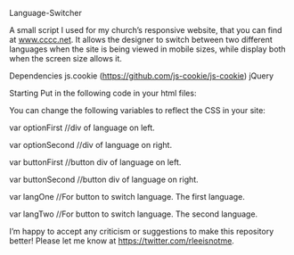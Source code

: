 Language-Switcher

A small script I used for my church’s responsive website, that you can
find at www.cccc.net.  It allows the designer to switch between two
different languages when the site is being viewed in mobile sizes,
while display both when the screen size allows it.

Dependencies
js.cookie (https://github.com/js-cookie/js-cookie)
jQuery

Starting
Put in the following code in your html files:
<script src=“language-switcher.js"></script>

You can change the following variables to reflect the CSS in your site:

var optionFirst //div of language on left.

var optionSecond //div of language on right.

var buttonFirst //button div of language on left.

var buttonSecond //button div of language on right.

var langOne //For button to switch language.  The first language.

var langTwo //For button to switch language.  The second language.


I’m happy to accept any criticism or suggestions to make this
repository better!  Please let me know at
https://twitter.com/rleeisnotme.
